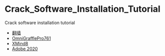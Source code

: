 # Crack_Software_Installation_Tutorial
Crack software installation tutorial

- [翻墙](chapter0.md)
- [OmniGrafflePro761](chapter1.md)
- [XMind8](chapter2.md)
- [Adobe 2020](chapter3.md)
